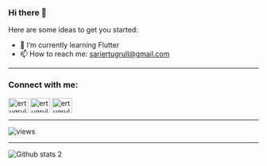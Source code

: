 ### Hi there 👋


Here are some ideas to get you started:

- 🌱 I’m currently learning Flutter
- 📫 How to reach me: sariertugrull@gmail.com

-----

### Connect with me:


<p align="left">
<a href="https://twitter.com/ertugrulsarii" target="blank"><img align="center" src="https://raw.githubusercontent.com/rahuldkjain/github-profile-readme-generator/master/src/images/icons/Social/twitter.svg" alt="ertugrulsarii" height="30" width="40" /></a>
<a href="https://linkedin.com/in/ertuğrul-sarı-93a4ba224/" target="blank"><img align="center" src="https://raw.githubusercontent.com/rahuldkjain/github-profile-readme-generator/master/src/images/icons/Social/linked-in-alt.svg" alt="ertugrulsarioglu" height="30" width="40" /></a>
<a href="https://instagram.com/ertugrulsarioglu/" target="blank"><img align="center" src="https://raw.githubusercontent.com/rahuldkjain/github-profile-readme-generator/master/src/images/icons/Social/instagram.svg" alt="ertugrulsarioglu" height="30" width="40" /></a> 

 -----
 
![views](https://github-profile-view-counter.vercel.app/ertugrulsarioglu/ertugrulsarioglu)
 
-----
 
![Github stats 2](https://github-readme-stats.vercel.app/api?username=ertugrulsarioglu&show_icons=true&theme=radical)
